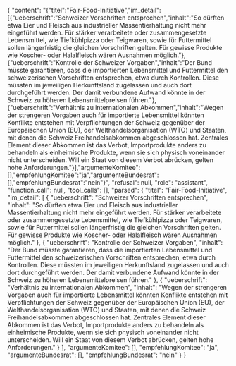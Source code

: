 {
  "content": "{\"titel\":\"Fair-Food-Initiative\",\"im_detail\":[{\"ueberschrift\":\"Schweizer Vorschriften entsprechen\",\"inhalt\":\"So dürften etwa Eier und Fleisch aus industrieller Massentierhaltung nicht mehr eingeführt werden. Für stärker verarbeitete oder zusammengesetzte Lebensmittel, wie Tiefkühlpizza oder Teigwaren, sowie für Futtermittel sollen längerfristig die gleichen Vorschriften gelten. Für gewisse Produkte wie Koscher- oder Halalfleisch wären Ausnahmen möglich.\"},{\"ueberschrift\":\"Kontrolle der Schweizer Vorgaben\",\"inhalt\":\"Der Bund müsste garantieren, dass die importierten Lebensmittel und Futtermittel den schweizerischen Vorschriften entsprechen, etwa durch Kontrollen. Diese müssten im jeweiligen Herkunftsland zugelassen und auch dort durchgeführt werden. Der damit verbundene Aufwand könnte in der Schweiz zu höheren Lebensmittelpreisen führen.\"},{\"ueberschrift\":\"Verhältnis zu internationalen Abkommen\",\"inhalt\":\"Wegen der strengeren Vorgaben auch für importierte Lebensmittel könnten Konflikte entstehen mit Verpflichtungen der Schweiz gegenüber der Europäischen Union (EU), der Welthandelsorganisation (WTO) und Staaten, mit denen die Schweiz Freihandelsabkommen abgeschlossen hat. Zentrales Element dieser Abkommen ist das Verbot, Importprodukte anders zu behandeln als einheimische Produkte, wenn sie sich physisch voneinander nicht unterscheiden. Will ein Staat von diesem Verbot abrücken, gelten hohe Anforderungen.\"}],\"argumenteKomitee\":[],\"empfehlungKomitee\":\"ja\",\"argumenteBundesrat\":[],\"empfehlungBundesrat\":\"nein\"}",
  "refusal": null,
  "role": "assistant",
  "function_call": null,
  "tool_calls": [],
  "parsed": {
    "titel": "Fair-Food-Initiative",
    "im_detail": [
      {
        "ueberschrift": "Schweizer Vorschriften entsprechen",
        "inhalt": "So dürften etwa Eier und Fleisch aus industrieller Massentierhaltung nicht mehr eingeführt werden. Für stärker verarbeitete oder zusammengesetzte Lebensmittel, wie Tiefkühlpizza oder Teigwaren, sowie für Futtermittel sollen längerfristig die gleichen Vorschriften gelten. Für gewisse Produkte wie Koscher- oder Halalfleisch wären Ausnahmen möglich."
      },
      {
        "ueberschrift": "Kontrolle der Schweizer Vorgaben",
        "inhalt": "Der Bund müsste garantieren, dass die importierten Lebensmittel und Futtermittel den schweizerischen Vorschriften entsprechen, etwa durch Kontrollen. Diese müssten im jeweiligen Herkunftsland zugelassen und auch dort durchgeführt werden. Der damit verbundene Aufwand könnte in der Schweiz zu höheren Lebensmittelpreisen führen."
      },
      {
        "ueberschrift": "Verhältnis zu internationalen Abkommen",
        "inhalt": "Wegen der strengeren Vorgaben auch für importierte Lebensmittel könnten Konflikte entstehen mit Verpflichtungen der Schweiz gegenüber der Europäischen Union (EU), der Welthandelsorganisation (WTO) und Staaten, mit denen die Schweiz Freihandelsabkommen abgeschlossen hat. Zentrales Element dieser Abkommen ist das Verbot, Importprodukte anders zu behandeln als einheimische Produkte, wenn sie sich physisch voneinander nicht unterscheiden. Will ein Staat von diesem Verbot abrücken, gelten hohe Anforderungen."
      }
    ],
    "argumenteKomitee": [],
    "empfehlungKomitee": "ja",
    "argumenteBundesrat": [],
    "empfehlungBundesrat": "nein"
  }
}